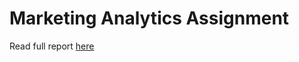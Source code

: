 # Marketing Analytics Assignment 

Read full report [here](https://htmlpreview.github.io/?https://github.com/mirazach/assignment-marketing-analytics/blob/ed38c9376a51dadb1faa5b0670ebffda43662e4b/report.html)
 
